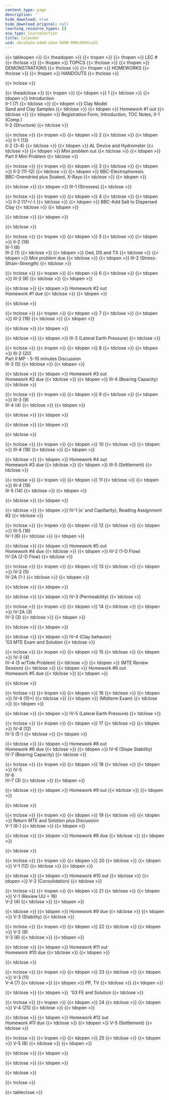 ```yaml
---
content_type: page
description: ''
hide_download: true
hide_download_original: null
learning_resource_types: []
ocw_type: CourseSection
title: Calendar
uid: abca3a2e-e4e0-a3ee-9499-890cd954ca32
---
```


{{< tableopen >}}
{{< theadopen >}}
{{< tropen >}}
{{< thopen >}}
LEC #
{{< thclose >}}
{{< thopen >}}
TOPICS
{{< thclose >}}
{{< thopen >}}
DEMONSTRATIONS
{{< thclose >}}
{{< thopen >}}
HOMEWORKS
{{< thclose >}}
{{< thopen >}}
HANDOUTS
{{< thclose >}}

{{< trclose >}}

{{< theadclose >}}
{{< tropen >}}
{{< tdopen >}}
1
{{< tdclose >}}
{{< tdopen >}}
Introduction  
II-1 (7)
{{< tdclose >}}
{{< tdopen >}}
Clay Model  
Sand and Clay Samples
{{< tdclose >}}
{{< tdopen >}}
Homework #1 out
{{< tdclose >}}
{{< tdopen >}}
Registration Form, Introduction, TOC Notes, II-1 (Comp.)  
II-2 (Structure)
{{< tdclose >}}

{{< trclose >}}
{{< tropen >}}
{{< tdopen >}}
2
{{< tdclose >}}
{{< tdopen >}}
II-1 (13)  
II-2 (3-4)
{{< tdclose >}}
{{< tdopen >}}
AL Device and Hydrometer
{{< tdclose >}}
{{< tdopen >}}
Mini problem out
{{< tdclose >}}
{{< tdopen >}}
Part II Mini Problem
{{< tdclose >}}

{{< trclose >}}
{{< tropen >}}
{{< tdopen >}}
3
{{< tdclose >}}
{{< tdopen >}}
II-2 (11-12)
{{< tdclose >}}
{{< tdopen >}}
BBC-Electrophoresis  
BBC-Ovendried plus Soaked, X-Rays
{{< tdclose >}}
{{< tdopen >}}

{{< tdclose >}}
{{< tdopen >}}
III-1 (Stresses)
{{< tdclose >}}

{{< trclose >}}
{{< tropen >}}
{{< tdopen >}}
4
{{< tdclose >}}
{{< tdopen >}}
II-2 (17+/-)
{{< tdclose >}}
{{< tdopen >}}
BBC-Add Salt to Dispersed Clay
{{< tdclose >}}
{{< tdopen >}}

{{< tdclose >}}
{{< tdopen >}}

{{< tdclose >}}

{{< trclose >}}
{{< tropen >}}
{{< tdopen >}}
5
{{< tdclose >}}
{{< tdopen >}}
II-2 (19)  
III-1 (6)  
III-2 (1)
{{< tdclose >}}
{{< tdopen >}}
Oed, DS and TX
{{< tdclose >}}
{{< tdopen >}}
Mini problem due
{{< tdclose >}}
{{< tdopen >}}
III-2 (Stress-Strain-Strength)
{{< tdclose >}}

{{< trclose >}}
{{< tropen >}}
{{< tdopen >}}
6
{{< tdclose >}}
{{< tdopen >}}
III-2 (8)
{{< tdclose >}}
{{< tdopen >}}

{{< tdclose >}}
{{< tdopen >}}
Homework #2 out  
Homework #1 due
{{< tdclose >}}
{{< tdopen >}}

{{< tdclose >}}

{{< trclose >}}
{{< tropen >}}
{{< tdopen >}}
7
{{< tdclose >}}
{{< tdopen >}}
III-2 (18)
{{< tdclose >}}
{{< tdopen >}}

{{< tdclose >}}
{{< tdopen >}}

{{< tdclose >}}
{{< tdopen >}}
III-3 (Lateral Earth Pressure)
{{< tdclose >}}

{{< trclose >}}
{{< tropen >}}
{{< tdopen >}}
8
{{< tdclose >}}
{{< tdopen >}}
III-2 (20)  
Part II MP - 5-10 minutes Discussion  
III-3 (5)
{{< tdclose >}}
{{< tdopen >}}

{{< tdclose >}}
{{< tdopen >}}
Homework #3 out  
Homework #2 due
{{< tdclose >}}
{{< tdopen >}}
III-4 (Bearing Capacity)
{{< tdclose >}}

{{< trclose >}}
{{< tropen >}}
{{< tdopen >}}
9
{{< tdclose >}}
{{< tdopen >}}
III-3 (9)  
III-4 (4)
{{< tdclose >}}
{{< tdopen >}}

{{< tdclose >}}
{{< tdopen >}}

{{< tdclose >}}
{{< tdopen >}}

{{< tdclose >}}

{{< trclose >}}
{{< tropen >}}
{{< tdopen >}}
10
{{< tdclose >}}
{{< tdopen >}}
III-4 (18)
{{< tdclose >}}
{{< tdopen >}}

{{< tdclose >}}
{{< tdopen >}}
Homework #4 out  
Homework #3 due
{{< tdclose >}}
{{< tdopen >}}
III-5 (Settlement)
{{< tdclose >}}

{{< trclose >}}
{{< tropen >}}
{{< tdopen >}}
11
{{< tdclose >}}
{{< tdopen >}}
III-4 (19)  
III-5 (14)
{{< tdclose >}}
{{< tdopen >}}

{{< tdclose >}}
{{< tdopen >}}

{{< tdclose >}}
{{< tdopen >}}
IV-1 (s' and Capillarity), Reading Assignment #2
{{< tdclose >}}

{{< trclose >}}
{{< tropen >}}
{{< tdopen >}}
12
{{< tdclose >}}
{{< tdopen >}}
III-5 (16)  
IV-1 (6)
{{< tdclose >}}
{{< tdopen >}}

{{< tdclose >}}
{{< tdopen >}}
Homework #5 out  
Homework #4 due
{{< tdclose >}}
{{< tdopen >}}
IV-2 (1-D Flow)  
IV-2A (2-D Flow)
{{< tdclose >}}

{{< trclose >}}
{{< tropen >}}
{{< tdopen >}}
13
{{< tdclose >}}
{{< tdopen >}}
IV-2 (5)  
IV-2A (1-)
{{< tdclose >}}
{{< tdopen >}}

{{< tdclose >}}
{{< tdopen >}}

{{< tdclose >}}
{{< tdopen >}}
IV-3 (Permeability)
{{< tdclose >}}

{{< trclose >}}
{{< tropen >}}
{{< tdopen >}}
14
{{< tdclose >}}
{{< tdopen >}}
IV-2A (3)  
IV-3 (3)
{{< tdclose >}}
{{< tdopen >}}

{{< tdclose >}}
{{< tdopen >}}

{{< tdclose >}}
{{< tdopen >}}
IV-4 (Clay behavior)  
'03 MTE Exam and Solution
{{< tdclose >}}

{{< trclose >}}
{{< tropen >}}
{{< tdopen >}}
15
{{< tdclose >}}
{{< tdopen >}}
IV-3 (4)  
IV-4 (3 w/Tide Problem)
{{< tdclose >}}
{{< tdopen >}}
(MTE Review Session)
{{< tdclose >}}
{{< tdopen >}}
Homework #6 out  
Homework #5 due
{{< tdclose >}}
{{< tdopen >}}

{{< tdclose >}}

{{< trclose >}}
{{< tropen >}}
{{< tdopen >}}
16
{{< tdclose >}}
{{< tdopen >}}
IV-4 (10+)
{{< tdclose >}}
{{< tdopen >}}
(Midterm Exam)
{{< tdclose >}}
{{< tdopen >}}

{{< tdclose >}}
{{< tdopen >}}
IV-5 (Lateral Earth Pressure)
{{< tdclose >}}

{{< trclose >}}
{{< tropen >}}
{{< tdopen >}}
17
{{< tdclose >}}
{{< tdopen >}}
IV-4 (12)  
IV-5 (5-)
{{< tdclose >}}
{{< tdopen >}}

{{< tdclose >}}
{{< tdopen >}}
Homework #8 out  
Homework #6 due
{{< tdclose >}}
{{< tdopen >}}
IV-6 (Slope Stability)  
IV-7 (Bearing Capacity)
{{< tdclose >}}

{{< trclose >}}
{{< tropen >}}
{{< tdopen >}}
18
{{< tdclose >}}
{{< tdopen >}}
IV-5  
IV-6  
IV-7 (3)
{{< tdclose >}}
{{< tdopen >}}

{{< tdclose >}}
{{< tdopen >}}
Homework #9 out
{{< tdclose >}}
{{< tdopen >}}

{{< tdclose >}}

{{< trclose >}}
{{< tropen >}}
{{< tdopen >}}
19
{{< tdclose >}}
{{< tdopen >}}
Return MTE and Solution plus Discussion  
V-1 (6-)
{{< tdclose >}}
{{< tdopen >}}

{{< tdclose >}}
{{< tdopen >}}
Homework #8 due
{{< tdclose >}}
{{< tdopen >}}

{{< tdclose >}}

{{< trclose >}}
{{< tropen >}}
{{< tdopen >}}
20
{{< tdclose >}}
{{< tdopen >}}
V-1 (12)
{{< tdclose >}}
{{< tdopen >}}

{{< tdclose >}}
{{< tdopen >}}
Homework #10 out
{{< tdclose >}}
{{< tdopen >}}
V-2 (Consolidation)
{{< tdclose >}}

{{< trclose >}}
{{< tropen >}}
{{< tdopen >}}
21
{{< tdclose >}}
{{< tdopen >}}
V-1 (Review UU + 16)  
V-2 (4)
{{< tdclose >}}
{{< tdopen >}}

{{< tdclose >}}
{{< tdopen >}}
Homework #9 due
{{< tdclose >}}
{{< tdopen >}}
V-3 (Stability)
{{< tdclose >}}

{{< trclose >}}
{{< tropen >}}
{{< tdopen >}}
22
{{< tdclose >}}
{{< tdopen >}}
V-2 (9)  
V-3 (6)
{{< tdclose >}}
{{< tdopen >}}

{{< tdclose >}}
{{< tdopen >}}
Homework #11 out  
Homework #10 due
{{< tdclose >}}
{{< tdopen >}}

{{< tdclose >}}

{{< trclose >}}
{{< tropen >}}
{{< tdopen >}}
23
{{< tdclose >}}
{{< tdopen >}}
V-3 (11)  
V-4 (7)
{{< tdclose >}}
{{< tdopen >}}
PP, TV
{{< tdclose >}}
{{< tdopen >}}

{{< tdclose >}}
{{< tdopen >}}
 '03 FE and Solution
{{< tdclose >}}

{{< trclose >}}
{{< tropen >}}
{{< tdopen >}}
24
{{< tdclose >}}
{{< tdopen >}}
V-4 (25)
{{< tdclose >}}
{{< tdopen >}}

{{< tdclose >}}
{{< tdopen >}}
Homework #12 out  
Homework #11 due
{{< tdclose >}}
{{< tdopen >}}
V-5 (Settlement)
{{< tdclose >}}

{{< trclose >}}
{{< tropen >}}
{{< tdopen >}}
25
{{< tdclose >}}
{{< tdopen >}}
V-5 (8)
{{< tdclose >}}
{{< tdopen >}}

{{< tdclose >}}
{{< tdopen >}}

{{< tdclose >}}
{{< tdopen >}}

{{< tdclose >}}

{{< trclose >}}

{{< tableclose >}}